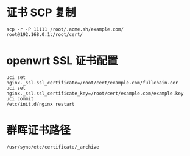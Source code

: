 # 证书 SCP 复制

```shell
scp -r -P 11111 /root/.acme.sh/example.com/ root@192.168.0.1:/root/cert/
```

# openwrt SSL 证书配置

```shell
uci set nginx._ssl.ssl_certificate=/root/cert/example.com/fullchain.cer
uci set nginx._ssl.ssl_certificate_key=/root/cert/example.com/example.key
uci commit
/etc/init.d/nginx restart
```

# 群晖证书路径

```shell
/usr/syno/etc/certificate/_archive
```
